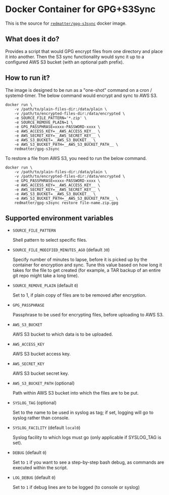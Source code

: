 # Docker Container for GPG+S3Sync

This is the source for [`redmatter/gpg-s3sync`](https://hub.docker.com/r/redmatter/gpg-s3sync) docker image.

## What does it do?

Provides a script that would GPG encrypt files from one directory and place it into another. Then the S3 sync
functionality would sync it up to a configured AWS S3 bucket (with an optional path prefix).

## How to run it?

The image is designed to be run as a "one-shot" command on a cron / systemd-timer. The below command would encrypt and
sync to AWS S3.

    docker run \
        -v /path/to/plain-files-dir:/data/plain \
        -v /path/to/encrypted-files-dir:/data/encrypted \
        -e SOURCE_FILE_PATTERN='*.zip' \
        -e SOURCE_REMOVE_PLAIN=1 \
        -e GPG_PASSPHRASE=xxxx-PASSWORD-xxxx \
        -e AWS_ACCESS_KEY=__AWS_ACCESS_KEY__ \
        -e AWS_SECRET_KEY=__AWS_SECRET_KEY__ \
        -e AWS_S3_BUCKET=__AWS_S3_BUCKET__ \
        -e AWS_S3_BUCKET_PATH=__AWS_S3_BUCKET_PATH__ \
        redmatter/gpg-s3sync

To restore a file from AWS S3, you need to run the below command.

    docker run \
        -v /path/to/plain-files-dir:/data/plain \
        -v /path/to/encrypted-files-dir:/data/encrypted \
        -e GPG_PASSPHRASE=xxxx-PASSWORD-xxxx \
        -e AWS_ACCESS_KEY=__AWS_ACCESS_KEY__ \
        -e AWS_SECRET_KEY=__AWS_SECRET_KEY__ \
        -e AWS_S3_BUCKET=__AWS_S3_BUCKET__ \
        -e AWS_S3_BUCKET_PATH=__AWS_S3_BUCKET_PATH__ \
        redmatter/gpg-s3sync restore file-name.zip.gpg

## Supported environment variables

* `SOURCE_FILE_PATTERN`

  Shell pattern to select specific files.

* `SOURCE_FILE_MODIFIED_MINUTES_AGO` (default `30`)

  Specify number of minutes to lapse, before it is picked up by the container for encryption and sync. Tune this value
  based on how long it takes for the file to get created (for example, a TAR backup of an entire git repo might take a
  long time).

* `SOURCE_REMOVE_PLAIN` (default `0`)

  Set to 1, if plain copy of files are to be removed after encryption.

* `GPG_PASSPHRASE`

  Passphrase to be used for encrypting files, before uploading to AWS S3.

* `AWS_S3_BUCKET`

  AWS S3 bucket to which data is to be uploaded.

* `AWS_ACCESS_KEY`

  AWS S3 bucket access key.

* `AWS_SECRET_KEY`

  AWS S3 bucket secret key.

* `AWS_S3_BUCKET_PATH` (optional)

  Path within AWS S3 bucket into which the files are to be put.

* `SYSLOG_TAG` (optional)

  Set to the name to be used in syslog as tag; if set, logging will go to syslog rather than console.

* `SYSLOG_FACILITY` (default `local0`)

  Syslog facility to which logs must go (only applicable if SYSLOG_TAG is set).

* `DEBUG` (default `0`)

  Set to `1` if you want to see a step-by-step bash debug, as commands are executed within the script.

* `LOG_DEBUG` (default `0`)

  Set to `1` if debug lines are to be logged (to console or syslog)
